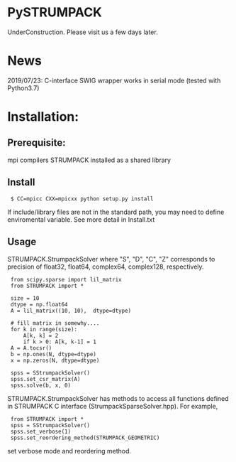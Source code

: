 # PySTRUMPACK
   UnderConstruction. Please visit us a few days later. 

# News
  2019/07/23: C-interface SWIG wrapper works in serial mode (tested with Python3.7)
     
# Installation:
##  Prerequisite:

mpi compilers
STRUMPACK installed as a shared library

## Install
     $ CC=mpicc CXX=mpicxx python setup.py install

If include/library files are not in the standard path, you may need to
define enviromental variable. See more detail in Install.txt

## Usage

STRUMPACK.<PREFIX>StrumpackSolver where "S", "D", "C", "Z" corresponds to
precision of float32, float64, complex64, complex128, respectively.
     

     from scipy.sparse import lil_matrix
     from STRUMPACK import *
     
     size = 10
     dtype = np.float64
     A = lil_matrix((10, 10),  dtype=dtype)
     
     # fill matrix in somewhy....
     for k in range(size):
         A[k, k] = 2
         if k > 0: A[k, k-1] = 1
     A = A.tocsr()
     b = np.ones(N, dtype=dtype)
     x = np.zeros(N, dtype=dtype)

     spss = SStrumpackSolver()
     spss.set_csr_matrix(A)
     spss.solve(b, x, 0)
     
     
 STRUMPACK.<PREFIX>StrumpackSolver has methods to access all functions defined in STRUMPACK
 C interface (StrumpackSparseSolver.hpp). For example, 
     
     from STRUMPACK import *
     spss = SStrumpackSolver()
     spss.set_verbose(1)
     spss.set_reordering_method(STRUMPACK_GEOMETRIC)
    
  set verbose mode and reordering method. 
     
